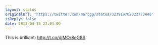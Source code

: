 ```yaml
---
layout: status
originalUrl: 'https://twitter.com/marcgg/status/323919702323773440'
isReply: false
date: 2013-04-15 22:04:09
---
```


This is brilliant: http://t.co/djMOr8eG8S
